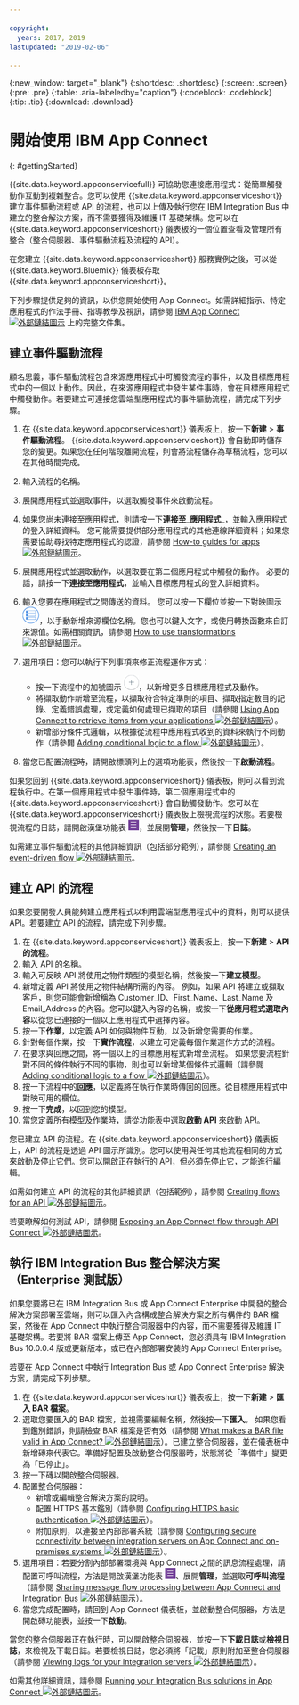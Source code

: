 ```yaml
---

copyright:
  years: 2017, 2019
lastupdated: "2019-02-06"

---
```


{:new_window: target="_blank"}
{:shortdesc: .shortdesc}
{:screen: .screen}
{:pre: .pre}
{:table: .aria-labeledby="caption"}
{:codeblock: .codeblock}
{:tip: .tip} 
{:download: .download}


# 開始使用 IBM App Connect
{: #gettingStarted}

{{site.data.keyword.appconservicefull}} 可協助您連接應用程式：從簡單觸發動作互動到複雜整合。您可以使用 {{site.data.keyword.appconserviceshort}} 建立事件驅動流程或 API 的流程，也可以上傳及執行您在 IBM Integration Bus 中建立的整合解決方案，而不需要獲得及維護 IT 基礎架構。您可以在 {{site.data.keyword.appconserviceshort}} 儀表板的一個位置查看及管理所有整合（整合伺服器、事件驅動流程及流程的 API）。 

在您建立 {{site.data.keyword.appconserviceshort}} 服務實例之後，可以從 {{site.data.keyword.Bluemix}} 儀表板存取 {{site.data.keyword.appconserviceshort}}。

下列步驟提供足夠的資訊，以供您開始使用 App Connect。如需詳細指示、特定應用程式的作法手冊、指導教學及視訊，請參閱 [IBM App Connect ![外部鏈結圖示](../../icons/launch-glyph.svg "外部鏈結圖示")](https://developer.ibm.com/integration/docs/app-connect/) 上的完整文件集。

## 建立事件驅動流程

顧名思義，事件驅動流程包含來源應用程式中可觸發流程的事件，以及目標應用程式中的一個以上動作。因此，在來源應用程式中發生某件事時，會在目標應用程式中觸發動作。若要建立可連接您雲端型應用程式的事件驅動流程，請完成下列步驟。
1.  在 {{site.data.keyword.appconserviceshort}} 儀表板上，按一下**新建** > **事件驅動流程**。
    {{site.data.keyword.appconserviceshort}} 會自動即時儲存您的變更。如果您在任何階段離開流程，則會將流程儲存為草稿流程，您可以在其他時間完成。
1.  輸入流程的名稱。
1.  展開應用程式並選取事件，以選取觸發事件來啟動流程。
1.  如果您尚未連接至應用程式，則請按一下**連接至_應用程式_**，並輸入應用程式的登入詳細資料。
    您可能需要提供部分應用程式的其他連線詳細資料；如果您需要協助尋找特定應用程式的認證，請參閱 [How-to guides for apps ![外部鏈結圖示](../../icons/launch-glyph.svg "外部鏈結圖示")](https://developer.ibm.com/integration/docs/app-connect/how-to-guides-for-apps/)。
1.  展開應用程式並選取動作，以選取要在第二個應用程式中觸發的動作。
    必要的話，請按一下**連接至應用程式**，並輸入目標應用程式的登入詳細資料。
1. 輸入您要在應用程式之間傳送的資料。
    您可以按一下欄位並按一下對映圖示 ![對映圖示](/images/MappingIcon.jpg)，以手動新增來源欄位名稱。您也可以鍵入文字，或使用轉換函數來自訂來源值。如需相關資訊，請參閱 [How to use transformations ![外部鏈結圖示](../../icons/launch-glyph.svg "外部鏈結圖示")](https://developer.ibm.com/integration/docs/app-connect/faq/#faq_transforms)。
1. 選用項目：您可以執行下列事項來修正流程運作方式：
    * 按一下流程中的加號圖示 ![新增應用程式圖示](/images/AddApp.jpg)，以新增更多目標應用程式及動作。
    * 將擷取動作新增至流程，以擷取符合特定準則的項目、擷取指定數目的記錄、定義錯誤處理，或定義如何處理已擷取的項目（請參閱 [Using App Connect to retrieve items from your applications ![外部鏈結圖示](../../icons/launch-glyph.svg "外部鏈結圖示")](https://developer.ibm.com/integration/docs/app-connect/tutorials-for-ibm-app-connect/using-ibm-app-connect-retrieve-items-applications/)）。
    * 新增部分條件式邏輯，以根據從流程中應用程式收到的資料來執行不同動作（請參閱 [Adding conditional logic to a flow ![外部鏈結圖示](../../icons/launch-glyph.svg "外部鏈結圖示")](https://developer.ibm.com/integration/docs/app-connect/tutorials-for-ibm-app-connect/adding-conditional-logic-flow/)）。

1. 當您已配置流程時，請開啟標頭列上的選項功能表，然後按一下**啟動流程**。

如果您回到 {{site.data.keyword.appconserviceshort}} 儀表板，則可以看到流程執行中。在第一個應用程式中發生事件時，第二個應用程式中的 {{site.data.keyword.appconserviceshort}} 會自動觸發動作。您可以在 {{site.data.keyword.appconserviceshort}} 儀表板上檢視流程的狀態。若要檢視流程的日誌，請開啟漢堡功能表 ![漢堡功能表圖示](/images/HamburgerMenuSm.jpg)，並展開**管理**，然後按一下**日誌**。

如需建立事件驅動流程的其他詳細資訊（包括部分範例），請參閱 [Creating an event-driven flow ![外部鏈結圖示](../../icons/launch-glyph.svg "外部鏈結圖示")](https://developer.ibm.com/integration/docs/app-connect/tutorials-for-ibm-app-connect/creating-event-driven-flow/)。

## 建立 API 的流程

如果您要開發人員能夠建立應用程式以利用雲端型應用程式中的資料，則可以提供 API。若要建立 API 的流程，請完成下列步驟。
1. 在 {{site.data.keyword.appconserviceshort}} 儀表板上，按一下**新建** > **API 的流程**。
1. 輸入 API 的名稱。
1. 輸入可反映 API 將使用之物件類型的模型名稱，然後按一下**建立模型**。
1. 新增定義 API 將使用之物件結構所需的內容。
    例如，如果 API 將建立或擷取客戶，則您可能會新增稱為 Customer_ID、First_Name、Last_Name 及 Email_Address 的內容。您可以鍵入內容的名稱，或按一下**從應用程式選取內容**以從您已連接的一個以上應用程式中選擇內容。
1. 按一下**作業**，以定義 API 如何與物件互動，以及新增您需要的作業。 
1. 針對每個作業，按一下**實作流程**，以建立可定義每個作業運作方式的流程。 
1. 在要求與回應之間，將一個以上的目標應用程式新增至流程。
    如果您要流程針對不同的條件執行不同的事物，則也可以新增某個條件式邏輯（請參閱 [Adding conditional logic to a flow ![外部鏈結圖示](../../icons/launch-glyph.svg "外部鏈結圖示")](https://developer.ibm.com/integration/docs/app-connect/tutorials-for-ibm-app-connect/adding-conditional-logic-flow/)）。
1. 按一下流程中的**回應**，以定義將在執行作業時傳回的回應。從目標應用程式中對映可用的欄位。 
1. 按一下**完成**，以回到您的模型。
1. 當您定義所有模型及作業時，請從功能表中選取**啟動 API** 來啟動 API。 

您已建立 API 的流程。在 {{site.data.keyword.appconserviceshort}} 儀表板上，API 的流程是透過 API 圖示所識別。您可以使用與任何其他流程相同的方式來啟動及停止它們。您可以開啟正在執行的 API，但必須先停止它，才能進行編輯。

如需如何建立 API 的流程的其他詳細資訊（包括範例），請參閱 [Creating flows for an API ![外部鏈結圖示](../../icons/launch-glyph.svg "外部鏈結圖示")](https://developer.ibm.com/integration/docs/app-connect/tutorials-for-ibm-app-connect/creating-flows-api/)。

若要瞭解如何測試 API，請參閱 [Exposing an App Connect flow through API Connect ![外部鏈結圖示](../../icons/launch-glyph.svg "外部鏈結圖示")](https://developer.ibm.com/integration/blog/2017/08/29/exposing-app-connect-flow-api-connect/)。


## 執行 IBM Integration Bus 整合解決方案（Enterprise 測試版）

如果您要將已在 IBM Integration Bus 或 App Connect Enterprise 中開發的整合解決方案部署至雲端，則可以匯入內含構成整合解決方案之所有構件的 BAR 檔案，然後在 App Connect 中執行整合伺服器中的內容，而不需要獲得及維護 IT 基礎架構。若要將 BAR 檔案上傳至 App Connect，您必須具有 IBM Integration Bus 10.0.0.4 版或更新版本，或已在內部部署安裝的 App Connect Enterprise。

若要在 App Connect 中執行 Integration Bus 或 App Connect Enterprise 解決方案，請完成下列步驟。
1. 在 {{site.data.keyword.appconserviceshort}} 儀表板上，按一下**新建** > **匯入 BAR 檔案**。
1. 選取您要匯入的 BAR 檔案，並視需要編輯名稱，然後按一下**匯入**。
    如果您看到鑑別錯誤，則請檢查 BAR 檔案是否有效（請參閱 [What makes a BAR file valid in App Connect? ![外部鏈結圖示](../../icons/launch-glyph.svg "外部鏈結圖示")](https://developer.ibm.com/integration/docs/app-connect/tutorials-for-ibm-app-connect/running-your-ibm-integration-bus-solutions-in-ibm-app-connect-enterprise-beta-plan/what-makes-a-bar-file-valid-for-app-connect-app-connect-enterprise-beta)）。已建立整合伺服器，並在儀表板中新增磚來代表它。準備好配置及啟動整合伺服器時，狀態將從「準備中」變更為「已停止」。 
1. 按一下磚以開啟整合伺服器。
1. 配置整合伺服器：
    * 新增或編輯整合解決方案的說明。
    * 配置 HTTPS 基本鑑別（請參閱 [Configuring HTTPS basic authentication ![外部鏈結圖示](../../icons/launch-glyph.svg "外部鏈結圖示")](https://developer.ibm.com/integration/docs/app-connect/tutorials-for-ibm-app-connect/running-your-ibm-integration-bus-solutions-in-ibm-app-connect-enterprise-beta-plan/configuring-https-basic-authentication-app-connect-enterprise-beta)）。
    * 附加原則，以連接至內部部署系統（請參閱 [Configuring secure connectivity between integration servers on App Connect and on-premises systems ![外部鏈結圖示](../../icons/launch-glyph.svg "外部鏈結圖示")](https://developer.ibm.com/integration/docs/app-connect/tutorials-for-ibm-app-connect/running-your-ibm-integration-bus-solutions-in-ibm-app-connect-enterprise-beta-plan/configuring-secure-connectivity-between-integration-servers-on-app-connect-and-on-premises-systems-app-connect-enterprise-beta)）。
1. 選用項目：若要分割內部部署環境與 App Connect 之間的訊息流程處理，請配置可呼叫流程，方法是開啟漢堡功能表 ![漢堡功能表圖示](/images/HamburgerMenuSm.jpg)、展開**管理**，並選取**可呼叫流程**（請參閱 [Sharing message flow processing between App Connect and Integration Bus ![外部鏈結圖示](../../icons/launch-glyph.svg "外部鏈結圖示")](https://developer.ibm.com/integration/docs/app-connect/tutorials-for-ibm-app-connect/running-your-ibm-integration-bus-solutions-in-ibm-app-connect-enterprise-beta-plan/sharing-message-flow-processing-between-app-connect-and-integration-bus-app-connect-enterprise-beta)）。
1. 當您完成配置時，請回到 App Connect 儀表板，並啟動整合伺服器，方法是開啟磚功能表，並按一下**啟動**。

當您的整合伺服器正在執行時，可以開啟整合伺服器，並按一下**下載日誌**或**檢視日誌**，來檢視及下載日誌。若要檢視日誌，您必須將「記載」原則附加至整合伺服器（請參閱 [Viewing logs for your integration servers ![外部鏈結圖示](../../icons/launch-glyph.svg "外部鏈結圖示")](https://developer.ibm.com/integration/docs/app-connect/tutorials-for-ibm-app-connect/running-your-ibm-integration-bus-solutions-in-ibm-app-connect-enterprise-beta-plan/viewing-logs-for-your-integration-servers-in-app-connect-enterprise-beta)）。

如需其他詳細資訊，請參閱 [Running your Integration Bus solutions in App Connect ![外部鏈結圖示](../../icons/launch-glyph.svg "外部鏈結圖示")](https://developer.ibm.com/integration/docs/app-connect/tutorials-for-ibm-app-connect/running-your-ibm-integration-bus-solutions-in-ibm-app-connect-enterprise-beta-plan)。
